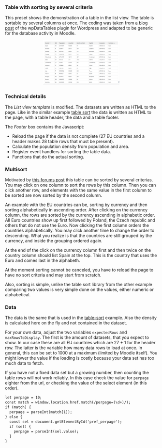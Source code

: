 ### Table with sorting by several criteria

This preset shows the demonstration of a table in the list view. The table is sortable
by several columns at once. The coding was taken from
[a blog post](https://wpdatatables.com/javascript-sorting-tables/) of the wpDataTables
plugin for Wordpress and adapted to be generic for the database activity in Moodle.

<div style="margin: 0 25%;">

![List view](list_view.png "List view with table")

</div>

### Technical details

The *List view template* is modified. The datasets are written as HTML to the page.
Like in the similar example [table sort](../table-sort/README.md) the data is
written as HTML to the page, with a table header, the data and a table footer.

The *Footer* box contains the Javascript:

* Reload the page if the data is not complete (27 EU countries and a header makes
28 table rows that must be present).
* Calculate the population density from population and area.
* Register event handlers for sorting the table data.
* Functions that do the actual sorting.


### Multisort

Motivated by [this forums post](https://moodle.org/mod/forum/discuss.php?d=461416)
this table can be sorted by several criterias. You may click on one column to sort
the rows by this column. Then you can click another row, and elements with the same
value in the first column to be sorted are now sorted by the second column.

An example with the EU countries can be, sorting by currency and then sorting
alphabetically in ascending order. After clicking on the currency column, the rows
are sorted by the currency ascending in alphabetic order. All Euro countries show up
first followed by Poland, the Czech republic and others that do not use the Euro.
Now clicking the first column orders the countries alphabetically. You may click
another time to change the order to descending. What you realize is that the
countries are still grouped by the currency, and inside the grouping ordered again.

At the end of the click on the currency column first and then twice on the country
column should list Spain at the top. This is the country that uses the Euro and comes
last in the alphabeth.

At the moment sorting cannot be canceled, you have to reload the page to have no
sort criteria and may start from scratch.

Also, sorting is simple, unlike the table sort library from the other example
comparing two values is very simple done on the values, either numeric or alphabetical.

### Data

The data is the same that is used in the [table-sort](../table-sort/README.md) example.
Also the density is calculated here on the fly and not contained in the dataset.

For your own data, adjust the two variables `expectedRows` and `maxRowsToDisplay`.
The first is the amount of datasets, that you expect to show. In our case these are
all EU countries which are 27 + 1 for the header row. The latter is the variable
how many data rows to load at once. In general, this can be set to 1000 at a maximum
(limited by Moodle itself). You might lower the value if the loading is costly because
your data set has too much data to fetch.

If you have not a fixed data set but a growing number, then counting the table rows
will not work reliably. In this case check the value for `perpage` eighter from the
url, or checking the value of the select element (in this order).

```
let perpage = 10;
const match = window.location.href.match(/perpage=(\d+)/);
if (match) {
  perpage = parseInt(match[1]);
} else {
  const sel = document.getElementById('pref_perpage');
  if (sel) {
    perpage = parseInt(sel.value);
  }
}
```